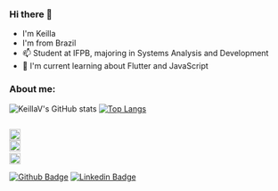 ### Hi there 👋
- I'm Keilla
- I'm from Brazil 
- 📫 Student at IFPB, majoring in Systems Analysis and Development
- 🌱 I'm current learning about Flutter and JavaScript

### About me:
![KeillaV's GitHub stats](https://github-readme-stats.vercel.app/api?username=KeillaV&show_icons=true&theme=dark)
[![Top Langs](https://github-readme-stats.vercel.app/api/top-langs/?username=KeillaV)](https://github.com/KeillaV/github-readme-stats)

<code>
<img height= "20"src= "https://img.shields.io/badge/Java-ED8B00?style=for-the-badge&logo=java&logoColor=white">
<img height= "20"src= "https://img.shields.io/badge/Python-FFD43B?style=for-the-badge&logo=python&logoColor=darkgreen"> 
<img height= "20"src= "https://img.shields.io/badge/MySQL-00000F?style=for-the-badge&logo=mysql&logoColor=white">
</code>


[![Github Badge](https://img.shields.io/badge/-Github-000?style=flat-square&logo=Github&logoColor=white&link=https://github.com/KeillaV)](https://github.com/KeillaV) [![Linkedin Badge](https://img.shields.io/badge/-LinkedIn-blue?style=flat-square&logo=Linkedin&logoColor=white&link=https://www.linkedin.com/in/keilla-vitória-felipe-bezerra-785437221/)](https://www.linkedin.com/in/keilla-vitória-felipe-bezerra-785437221/)



<!--
**KeillaV/KeillaV** is a ✨ _special_ ✨ repository because its `README.md` (this file) appears on your GitHub profile.

Here are some ideas to get you started:

- 🔭 I’m currently working on ...
- 🌱 I’m currently learning ...
- 👯 I’m looking to collaborate on ...
- 🤔 I’m looking for help with ...
- 💬 Ask me about ...
- 📫 How to reach me: ...
- 😄 Pronouns: ...
- ⚡ Fun fact: ...
-->
